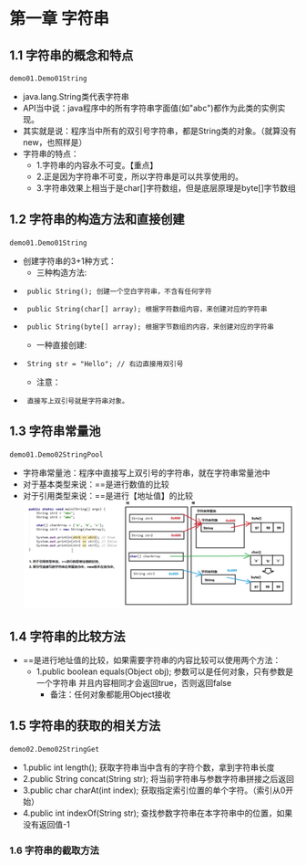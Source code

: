 # 第一章 字符串
## 1.1 字符串的概念和特点
`demo01.Demo01String`
* java.lang.String类代表字符串
* API当中说：java程序中的所有字符串字面值(如"abc")都作为此类的实例实现。
* 其实就是说：程序当中所有的双引号字符串，都是String类的对象。（就算没有new，也照样是）
* 字符串的特点：
    *  1.字符串的内容永不可变。【重点】
    *  2.正是因为字符串不可变，所以字符串是可以共享使用的。
    *  3.字符串效果上相当于是char[]字符数组，但是底层原理是byte[]字节数组
## 1.2 字符串的构造方法和直接创建
`demo01.Demo01String`
* 创建字符串的3+1种方式：
    *  三种构造方法:
 *      public String(); 创建一个空白字符串，不含有任何字符
 *      public String(char[] array); 根据字符数组内容，来创建对应的字符串
 *      public String(byte[] array); 根据字节数组的内容，来创建对应的字符串
    *  一种直接创建:
 *      String str = "Hello"; // 右边直接用双引号
    *  注意：
 *      直接写上双引号就是字符串对象。
## 1.3 字符串常量池
`demo01.Demo02StringPool`
* 字符串常量池：程序中直接写上双引号的字符串，就在字符串常量池中
* 对于基本类型来说：==是进行数值的比较
* 对于引用类型来说：==是进行【地址值】的比较
![alt](images/8-1-3.png)
## 1.4 字符串的比较方法
- ==是进行地址值的比较，如果需要字符串的内容比较可以使用两个方法：
    + 1.public boolean equals(Object obj); 参数可以是任何对象，只有参数是一个字符串
    并且内容相同才会返回true，否则返回false
        * 备注：任何对象都能用Object接收
## 1.5 字符串的获取的相关方法
`demo02.Demo02StringGet`
*  1.public int length(); 获取字符串当中含有的字符个数，拿到字符串长度
*  2.public String concat(String str); 将当前字符串与参数字符串拼接之后返回
*  3.public char charAt(int index); 获取指定索引位置的单个字符。（索引从0开始）
*  4.public int indexOf(String str); 查找参数字符串在本字符串中的位置，如果没有返回值-1
 ### 1.6 字符串的截取方法
